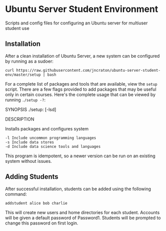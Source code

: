 Ubuntu Server Student Environment
=================================

Scripts and config files for configuring an Ubuntu server for multiuser student use

Installation
------------

After a clean installation of Ubuntu Server, a new system can be configured by running as a sudoer:

`curl https://raw.githubusercontent.com/jncraton/ubuntu-server-student-env/master/setup | bash`

For a complete list of packages and tools that are available, view the `setup` script. There are a few flags provided to add packages that may be useful only in certain courses. Here's the complete usage that can be viewed by running `./setup -?`:

  SYNOPSIS
  ./setup: [-lsd]
  
  DESCRIPTION
  
  Installs packages and configures system
  
    -l Include uncommon programming languages
    -s Include data stores
    -d Include data science tools and languages
  
  This program is idempotent, so a newer version can be run on an existing system without issues.

Adding Students
---------------

After successful installation, students can be added using the following command:

`addstudent alice bob charlie`

This will create new users and home directories for each student. Accounts will be given a default password of Password1. Students will be prompted to change this password on first login.
